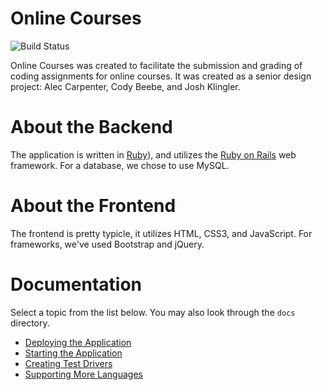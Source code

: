 # Online Courses

![Build Status](https://api.travis-ci.org/WMU-Online-Courses/online-courses.svg)

Online Courses was created to facilitate the submission and grading of coding assignments for online courses. It was created as a senior design project: Alec Carpenter, Cody Beebe, and Josh Klingler.

# About the Backend

The application is written in [Ruby](http://ruby-lang.org)), and utilizes the [Ruby on Rails](http://rubyonrails.org) web framework. For a database, we chose to use MySQL.

# About the Frontend

The frontend is pretty typicle, it utilizes HTML, CSS3, and JavaScript. For frameworks, we've used Bootstrap and jQuery.

# Documentation

Select a topic from the list below. You may also look through the `docs` directory.

- [Deploying the Application](docs/deploying-the-application.md)
- [Starting the Application](docs/starting-the-application.md)
- [Creating Test Drivers](docs/creating-test-drivers.md)
- [Supporting More Languages](docs/supporting-more-languages.md)